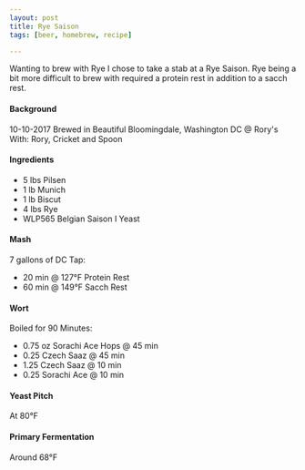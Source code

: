 ```yaml
---
layout: post
title: Rye Saison
tags: [beer, homebrew, recipe]

---
```


Wanting to brew with Rye I chose to take a stab at a Rye Saison.  Rye being a bit more difficult to brew with required a protein rest in addition to a sacch rest.

#### Background
10-10-2017
Brewed in Beautiful Bloomingdale, Washington DC @ Rory's
With: Rory, Cricket and Spoon

#### Ingredients
- 5 lbs Pilsen
- 1 lb Munich
- 1 lb Biscut
- 4 lbs Rye
- WLP565 Belgian Saison I Yeast

#### Mash
7 gallons of DC Tap:
- 20 min @ 127°F Protein Rest
- 60 min @ 149°F Sacch Rest

#### Wort
Boiled for 90 Minutes:
- 0.75 oz Sorachi Ace Hops @ 45 min
- 0.25 Czech Saaz @ 45 min
- 1.25 Czech Saaz @ 10 min
- 0.25 Sorachi Ace @ 10 min

#### Yeast Pitch
At 80°F

#### Primary Fermentation
Around 68°F
